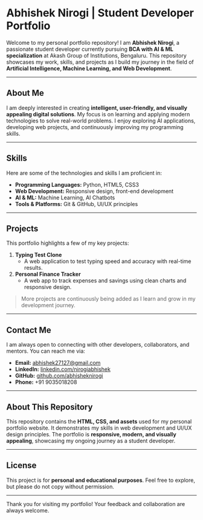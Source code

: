 # Abhishek Nirogi | Student Developer Portfolio

Welcome to my personal portfolio repository! I am **Abhishek Nirogi**, a passionate student developer currently pursuing **BCA with AI & ML specialization** at Akash Group of Institutions, Bengaluru. This repository showcases my work, skills, and projects as I build my journey in the field of **Artificial Intelligence, Machine Learning, and Web Development**.

---

## About Me

I am deeply interested in creating **intelligent, user-friendly, and visually appealing digital solutions**. My focus is on learning and applying modern technologies to solve real-world problems. I enjoy exploring AI applications, developing web projects, and continuously improving my programming skills.

---

## Skills

Here are some of the technologies and skills I am proficient in:

- **Programming Languages:** Python, HTML5, CSS3  
- **Web Development:** Responsive design, front-end development  
- **AI & ML:** Machine Learning, AI Chatbots  
- **Tools & Platforms:** Git & GitHub, UI/UX principles  

---

## Projects

This portfolio highlights a few of my key projects:

1. **Typing Test Clone**  
   - A web application to test typing speed and accuracy with real-time results.
2. **Personal Finance Tracker**  
   - A web app to track expenses and savings using clean charts and responsive design.

> More projects are continuously being added as I learn and grow in my development journey.

---

## Contact Me

I am always open to connecting with other developers, collaborators, and mentors. You can reach me via:

- **Email:** [abhishek27127@gmail.com](mailto:abhishek27127@gmail.com)  
- **LinkedIn:** [linkedin.com/nirogiabhishek](https://www.linkedin.com/in/nirogi-abhishek-a80bba299/)  
- **GitHub:** [github.com/abhisheknirogi](https://github.com/abhisheknirogi)  
- **Phone:** +91 9035018208  

---

## About This Repository

This repository contains the **HTML, CSS, and assets** used for my personal portfolio website. It demonstrates my skills in web development and UI/UX design principles. The portfolio is **responsive, modern, and visually appealing**, showcasing my ongoing journey as a student developer.

---

## License

This project is for **personal and educational purposes**. Feel free to explore, but please do not copy without permission.

---

Thank you for visiting my portfolio! Your feedback and collaboration are always welcome.
